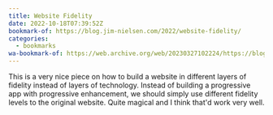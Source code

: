 ```yaml
---
title: Website Fidelity
date: 2022-10-18T07:39:52Z
bookmark-of: https://blog.jim-nielsen.com/2022/website-fidelity/
categories:
  - bookmarks
wa-bookmark-of: https://web.archive.org/web/20230327102224/https://blog.jim-nielsen.com/2022/website-fidelity/
---
```


This is a very nice piece on how to build a website in different layers of fidelity instead of layers of technology. Instead of building a progressive app with progressive enhancement, we should simply use different fidelity levels to the original website. Quite magical and I think that'd work very well.
